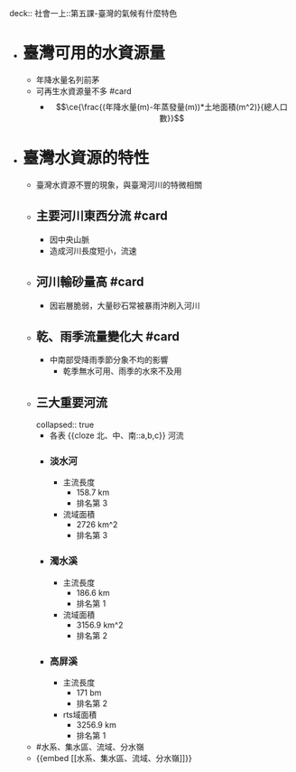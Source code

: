 deck:: 社會一上::第五課-臺灣的氣候有什麼特色

- # 臺灣可用的水資源量
	- 年降水量名列前茅
	- 可再生水資源量不多 #card
		- $$\ce{\frac{(年降水量(m)-年蒸發量(m))*土地面積(m^2)}{總人口數}}$$
- # 臺灣水資源的特性
	- 臺灣水資源不豐的現象，與臺灣河川的特微相關
	- ## 主要河川東西分流 #card
		- 因中央山脈
		- 造成河川長度短小，流速
	- ## 河川輸砂量高 #card
		- 因岩層脆弱，大量砂石常被暴雨沖刷入河川
	- ## 乾、雨季流量變化大 #card
		- 中南部受降雨季節分象不均的影響
			- 乾季無水可用、雨季的水來不及用
	- ## 三大重要河流
	  collapsed:: true
		- 各表 {{cloze 北、中、南::a,b,c}} 河流
		- ### 淡水河
			- 主流長度
				- 158.7 km
				- 排名第 3
			- 流域面積
				- 2726 km^2
				- 排名第 3
		- ### 濁水溪
			- 主流長度
				- 186.6 km
				- 排名第 1
			- 流域面積
				- 3156.9 km^2
				- 排名第 2
		- ### 高屏溪
			- 主流長度
				- 171 bm
				- 排名第 2
			- rts域面積
				- 3256.9 km
				- 排名第 1
	- #水系、集水區、流域、分水嶺
	- {{embed [[水系、集水區、流域、分水嶺]]}}